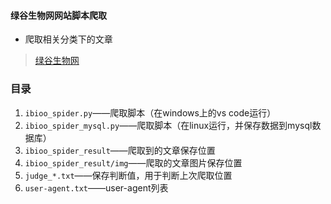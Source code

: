 #### 绿谷生物网网站脚本爬取
- 爬取相关分类下的文章
> [绿谷生物网](http://www.ibioo.com/newarticle.php)

### 目录
1. `ibioo_spider.py`——爬取脚本（在windows上的vs code运行）
1. `ibioo_spider_mysql.py`——爬取脚本（在linux运行，并保存数据到mysql数据库）
2. `ibioo_spider_result`——爬取到的文章保存位置
3. `ibioo_spider_result/img`——爬取的文章图片保存位置
4. `judge_*.txt`——保存判断值，用于判断上次爬取位置
5. `user-agent.txt`——user-agent列表

